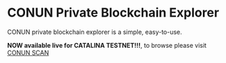 
# CONUN Private Blockchain Explorer
CONUN private blockchain explorer is a simple, easy-to-use. 

**NOW available live for CATALINA TESTNET!!!**, to browse please visit [CONUN SCAN](http://54.180.155.47:8080/)




